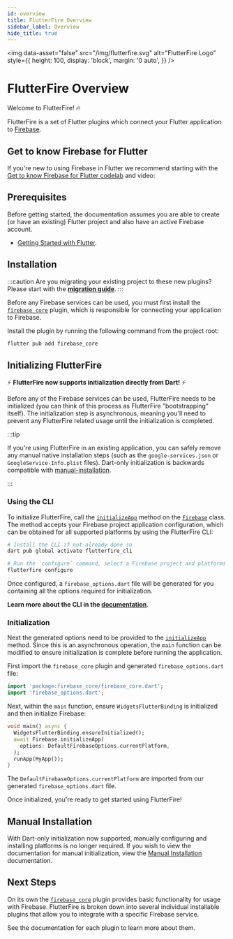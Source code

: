 ```yaml
---
id: overview
title: FlutterFire Overview
sidebar_label: Overview
hide_title: true
---
```


<img
  data-asset="false"
  src="/img/flutterfire.svg"
  alt="FlutterFire Logo"
  style={{
    height: 100,
    display: 'block',
    margin: '0 auto',
  }}
/>

<h1 style={{ textAlign: 'center', marginBottom: '4rem' }}>
  FlutterFire Overview
</h1>

Welcome to FlutterFire! 🔥

FlutterFire is a set of Flutter plugins which connect your Flutter application to [Firebase](https://firebase.com).

## Get to know Firebase for Flutter

If you're new to using Firebase in Flutter we recommend starting with the
[Get to know Firebase for Flutter codelab](https://firebase.google.com/codelabs/firebase-get-to-know-flutter) and video:

<YouTube id="wUSkeTaBonA" />

## Prerequisites

Before getting started, the documentation assumes you are able to create (or have an existing) Flutter project and also
have an active Firebase account.

- [Getting Started with Flutter](https://flutter.dev/docs/get-started/install).

## Installation

:::caution
Are you migrating your existing project to these new plugins? Please start with the <a href="https://firebase.flutter.dev/docs/migration"><b>migration guide</b></a>.
:::

Before any Firebase services can be used, you must first install the [`firebase_core`](https://pub.dev/packages/firebase_core)
plugin, which is responsible for connecting your application to Firebase.

Install the plugin by running the following command from the project root:

```bash
flutter pub add firebase_core
```

## Initializing FlutterFire

⚡ **️FlutterFire now supports initialization directly from Dart!** ⚡️

Before any of the Firebase services can be used, FlutterFire needs to be initialized (you can think of this process as
FlutterFire "bootstrapping" itself). The initialization step is asynchronous, meaning you'll need to prevent any FlutterFire
related usage until the initialization is completed.

:::tip

If you're using FlutterFire in an existing application, you can safely remove any manual native installation
steps (such as the `google-services.json` or `GoogleService-Info.plist` files). Dart-only initialization
is backwards compatible with [manual-installation](./manual-installation.mdx).

:::

### Using the CLI

To initialize FlutterFire, call the [`initializeApp`](!firebase_core.Firebase.initializeApp) method on the [`Firebase`](!firebase_core.Firebase) class.
The method accepts your Firebase project application configuration, which can be obtained for all supported platforms by using the FlutterFire CLI:

```bash
# Install the CLI if not already done so
dart pub global activate flutterfire_cli

# Run the `configure` command, select a Firebase project and platforms
flutterfire configure
```

Once configured, a `firebase_options.dart` file will be generated for you containing all the options
required for initialization.

**Learn more about the CLI in the [documentation](./cli.mdx)**.

### Initialization

Next the generated options need to be provided to the [`initializeApp`](!firebase_core.Firebase.initializeApp) method.
Since this is an asynchronous operation, the `main` function can be modified to ensure initialization is complete before
running the application.

First import the `firebase_core` plugin and generated `firebase_options.dart` file:

```dart title="lib/main.dart"
import 'package:firebase_core/firebase_core.dart';
import 'firebase_options.dart';
```

Next, within the `main` function, ensure `WidgetsFlutterBinding` is initialized and then initialize Firebase:

```dart title="lib/main.dart"
void main() async {
  WidgetsFlutterBinding.ensureInitialized();
  await Firebase.initializeApp(
    options: DefaultFirebaseOptions.currentPlatform,
  );
  runApp(MyApp());
}
```

The `DefaultFirebaseOptions.currentPlatform` are imported from our generated `firebase_options.dart` file.

Once initialized, you're ready to get started using FlutterFire!

## Manual Installation

With Dart-only initialization now supported, manually configuring and installing platforms is no longer
required. If you wish to view the documentation for manual initialization, view the
[Manual Installation](./manual-installation.mdx) documentation.

## Next Steps

On its own the [`firebase_core`](!firebase_core) plugin provides basic functionality for usage with Firebase. FlutterFire is broken down
into several individual installable plugins that allow you to integrate with a specific Firebase service.

See the documentation for each plugin to learn more about them.